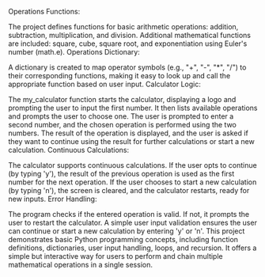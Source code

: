Operations Functions:

The project defines functions for basic arithmetic operations: addition, subtraction, multiplication, and division.
Additional mathematical functions are included: square, cube, square root, and exponentiation using Euler's number (math.e).
Operations Dictionary:

A dictionary is created to map operator symbols (e.g., "+", "-", "*", "/") to their corresponding functions, making it easy to look up and call the appropriate function based on user input.
Calculator Logic:

The my_calculator function starts the calculator, displaying a logo and prompting the user to input the first number.
It then lists available operations and prompts the user to choose one.
The user is prompted to enter a second number, and the chosen operation is performed using the two numbers.
The result of the operation is displayed, and the user is asked if they want to continue using the result for further calculations or start a new calculation.
Continuous Calculations:

The calculator supports continuous calculations. If the user opts to continue (by typing 'y'), the result of the previous operation is used as the first number for the next operation.
If the user chooses to start a new calculation (by typing 'n'), the screen is cleared, and the calculator restarts, ready for new inputs.
Error Handling:

The program checks if the entered operation is valid. If not, it prompts the user to restart the calculator.
A simple user input validation ensures the user can continue or start a new calculation by entering 'y' or 'n'.
This project demonstrates basic Python programming concepts, including function definitions, dictionaries, user input handling, loops, and recursion. It offers a simple but interactive way for users to perform and chain multiple mathematical operations in a single session.
